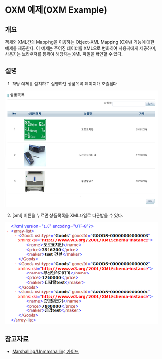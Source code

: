 # OXM 예제(OXM Example)

## 개요
객체와 XML간의 Mapping을 이용하는 Object-XML Mapping (OXM) 기능에 대한 예제를 제공한다. 이 예제는 주어진 데이터를 XML으로 변화하여 사용자에게 제공하며, 사용자는 브라우저를 통하여 해당하는 XML 파일을 확인할 수 있다.

## 설명
1. 해당 예제를 설치하고 실행하면 상품목록 페이지가 호출된다.

![oxm-1](./images/oxm-1.png)

2. [xml] 버튼을 누르면 상품목록을 XML파일로 다운받을 수 있다.

![oxm-2](./images/oxm-2.png)

## 참고자료
- [Marshalling/Unmarshalling 가이드](./marshalling-unmarshalling-service.md)